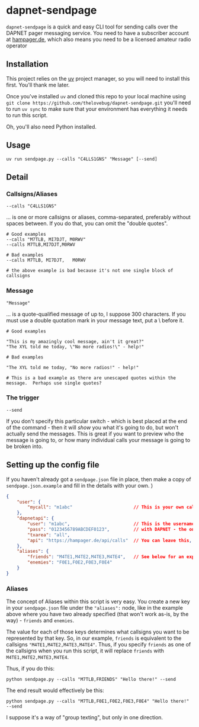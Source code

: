 # dapnet-sendpage

`dapnet-sendpage` is a quick and easy CLI tool for sending calls over the DAPNET pager messaging service.  You need to have a subscriber account at [hampager.de](https://hampager.de), which also means you need to be a licensed amateur radio operator

## Installation

This project relies on the [uv](https://docs.astral.sh/uv/) project manager, so you will need to install this first.  You'll thank me later.

Once you've installed `uv` and cloned this repo to your local machine using `git clone https://github.com/thelovebug/dapnet-sendpage.git` you'll need to run `uv sync` to make sure that your environment has everything it needs to run this script.

Oh, you'll also need Python installed.

## Usage

```shell
uv run sendpage.py --calls "C4LLS1GNS" "Message" [--send]
```

## Detail

### Callsigns/Aliases

```text
--calls "C4LLS1GNS"
```

... is one or more callsigns or aliases, comma-separated, preferably without spaces between.  If you do that, you can omit the "double quotes".

```text
# Good examples
--calls "M7TLB, MI7DJT, M0RWV"
--calls M7TLB,MI7DJT,M0RWV

# Bad examples
--calls M7TLB, MI7DJT,   M0RWV

# the above example is bad because it's not one single block of callsigns
```

### Message

```text
"Message"
```

... is a quote-qualified message of up to, I suppose 300 characters.  If you must use a double quotation mark in your message text, put a \ before it.

```text
# Good examples

"This is my amazingly cool message, ain't it great?"
"The XYL told me today, \"No more radios!\" - help!"

# Bad examples

"The XYL told me today, "No more radios!" - help!"

# This is a bad example as there are unescaped quotes within the message.  Perhaps use single quotes?
```

### The trigger

```shell
--send
```

If you don't specify this particular switch - which is best placed at the end of the command - then it will *show* you what it's going to do, but won't actually send the messages.  This is great if you want to preview who the message is going to, or how many individual calls your message is going to be broken into.

## Setting up the config file

If you haven't already got a `sendpage.json` file in place, then make a copy of `sendpage.json.example` and fill in the details with your own.
)
```json
{
    "user": {
        "mycall": "m1abc"                       // This is your own callsign, case-insensitive
    },
    "dapnetapi": {
        "user": "m1abc",                        // This is the username and password for your SUBSCRIBER account
        "pass": "0123456789ABCDEF0123",         // with DAPNET - the one you log into the hampager.de website with
        "txarea": "all",
        "api": "https://hampager.de/api/calls"  // You can leave this, and the line above alone if you wish
    },
    "aliases": {
        "friends": "M4TE1,M4TE2,M4TE3,M4TE4",   // See below for an explanation of the Aliases functionality
        "enemies": "F0E1,F0E2,F0E3,F0E4"
    }
}
```

### Aliases

The concept of Aliases within this script is very easy.  You create a new key in your `sendpage.json` file under the `"aliases":` node, like in the example above where you have two already specified (that won't work as-is, by the way) - `friends` and `enemies`.

The value for each of those keys determines what callsigns you want to be represented by that key.  So, in our example, `friends` is equivalent to the callsigns `"M4TE1,M4TE2,M4TE3,M4TE4"`.  Thus, if you specify `friends` as one of the callsigns when you run this script, it will replace `friends` with `M4TE1,M4TE2,M4TE3,M4TE4`.

Thus, if you do this:

```shell
python sendpage.py --calls "M7TLB,FRIENDS" "Hello there!" --send
```

The end result would effectively be this:

```shell
python sendpage.py --calls "M7TLB,F0E1,F0E2,F0E3,F0E4" "Hello there!" --send
```

I suppose it's a way of "group texting", but only in one direction.
